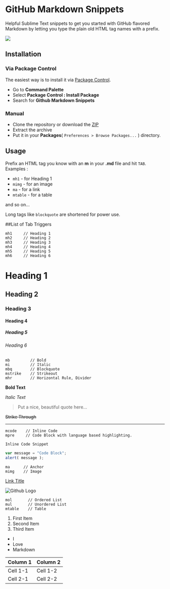 # GitHub Markdown Snippets
Helpful Sublime Text snippets to get you started with GitHub flavored Markdown by letting you type the plain old HTML tag names with a prefix.

![](https://img.shields.io/badge/Version-1.0.1-blue.svg)

## Installation

### Via Package Control
The easiest way is to install it via [Package Control](https://packagecontrol.io/).

- Go to **Command Palette** 
- Select **Package Control : Install Package**
- Search for **Github Markdown Snippets**

### Manual

- Clone the repository or download the [ZIP](https://github.com/praveenpuglia/github-markdown-snippets/archive/master.zip)
- Extract the archive
- Put it in your **Packages**( `Preferences > Browse Packages...` ) directory.  

## Usage
Prefix an HTML tag you know with an **m** in your **.md** file and hit `TAB`. Examples :

- `mh1`    - for Heading 1  
- `mimg`   - for an image 
- `ma`     - for a link
- `mtable` - for a table

and so on...

Long tags like `blockquote` are shortened for power use.

##List of Tab Triggers

```
mh1     // Heading 1
mh2     // Heading 2
mh3     // Heading 3
mh4     // Heading 4
mh5     // Heading 5
mh6     // Heading 6
```
# Heading 1  
## Heading 2  
### Heading 3  
#### Heading 4  
##### Heading 5
###### Heading 6
```
mb         // Bold
mi         // Italic
mbq        // Blockquote
mstrike    // Strikeout
mhr        // Horizontal Rule, Divider
```
**Bold Text** 

*Italic Text* 

> Put a nice, beautiful
> quote here...

~~Strike Through~~ 

---

```
mcode    // Inline Code
mpre     // Code Block with language based highlighting.
```
`Inline Code Snippet`

```javascript
var message = "Code Block";
alert( message );
```

```
ma      // Anchor
mimg    // Image
```
[Link Title](Link) 

![Github Logo](https://wasin.io/wp-content/uploads/2015/05/showimage.png) 

```
mol       // Ordered List
mul       // Unordered List
mtable    // Table
```

1. First Item
2. Second Item
3. Third Item


- I
- Love
- Markdown

| Column 1 | Column 2 |
| ------------- | ------------- |
| Cell 1-1 | Cell 1-2 |
| Cell 2-1 | Cell 2-2 |







  


